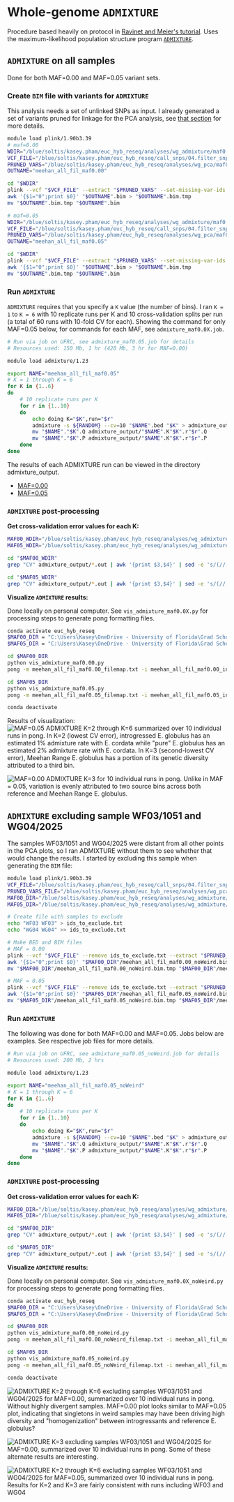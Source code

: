 # Whole-genome `ADMIXTURE`
Procedure based heavily on protocol in [Ravinet and Meier's tutorial](https://speciationgenomics.github.io/ADMIXTURE/).
Uses the maximum-likelihood population structure program [`ADMIXTURE`](http://dalexander.github.io/admixture/).

## `ADMIXTURE` on all samples

Done for both MAF=0.00 and MAF=0.05 variant sets.

### Create `BIM` file with variants for `ADMIXTURE`
This analysis needs a set of unlinked SNPs as input. I already generated a set of variants pruned for linkage for the PCA analysis, see [that section](https://github.com/kaseykhanhpham/eucalyptus-hybrid-resequencing/tree/main/05.analyses/PCA#prune-linked-snps) for more details.

```bash
module load plink/1.90b3.39
# maf=0.00
WDIR="/blue/soltis/kasey.pham/euc_hyb_reseq/analyses/wg_admixture/maf0.00"
VCF_FILE="/blue/soltis/kasey.pham/euc_hyb_reseq/call_snps/04.filter_snps/maf0.00/meehan_all_fil_maf0.00_snps.vcf"
PRUNED_VARS="/blue/soltis/kasey.pham/euc_hyb_reseq/analyses/wg_pca/maf0.00/all_maf0.00.prune.in"
OUTNAME="meehan_all_fil_maf0.00"

cd "$WDIR"
plink --vcf "$VCF_FILE" --extract "$PRUNED_VARS" --set-missing-var-ids @:# --allow-extra-chr --vcf-half-call m --make-bed --out "$OUTNAME"
awk '{$1="0";print $0}' "$OUTNAME".bim > "$OUTNAME".bim.tmp
mv "$OUTNAME".bim.tmp "$OUTNAME".bim

# maf=0.05
WDIR="/blue/soltis/kasey.pham/euc_hyb_reseq/analyses/wg_admixture/maf0.05"
VCF_FILE="/blue/soltis/kasey.pham/euc_hyb_reseq/call_snps/04.filter_snps/maf0.05/meehan_all_fil_maf0.05_snps.vcf"
PRUNED_VARS="/blue/soltis/kasey.pham/euc_hyb_reseq/analyses/wg_pca/maf0.05/all_maf0.05.prune.in"
OUTNAME="meehan_all_fil_maf0.05"

cd "$WDIR"
plink --vcf "$VCF_FILE" --extract "$PRUNED_VARS" --set-missing-var-ids @:# --allow-extra-chr --vcf-half-call m --make-bed --out "$OUTNAME"
awk '{$1="0";print $0}' "$OUTNAME".bim > "$OUTNAME".bim.tmp
mv "$OUTNAME".bim.tmp "$OUTNAME".bim
```

### Run `ADMIXTURE`
`ADMIXTURE` requires that you specify a `K` value (the number of bins). I ran `K = 1` to `K = 6` with 10 replicate runs per K and 10 cross-validation splits per run (a total of 60 runs with 10-fold CV for each). Showing the command for only MAF=0.05 below, for commands for each MAF, see `admixture_maf0.0X.job`.

```bash
# Run via job on UFRC, see admixture_maf0.05.job for details
# Resources used: 150 Mb, 1 hr (420 Mb, 3 hr for MAF=0.00)

module load admixture/1.23

export NAME="meehan_all_fil_maf0.05"
# K = 1 through K = 6
for K in {1..6}
do
    # 10 replicate runs per K
    for r in {1..10}
    do
        echo doing K="$K",run="$r"
        admixture -s ${RANDOM} --cv=10 "$NAME".bed "$K" > admixture_output/log.K"$K".r"$r".out
        mv "$NAME"."$K".Q admixture_output/"$NAME".K"$K".r"$r".Q
        mv "$NAME"."$K".P admixture_output/"$NAME".K"$K".r"$r".P
    done
done
```
The results of each ADMIXTURE run can be viewed in the directory admixture_output.
* [MAF=0.00](https://github.com/kaseykhanhpham/eucalyptus-hybrid-resequencing/blob/main/05.analyses/wg_ADMIXTURE/maf0.00/admixture_output)
* [MAF=0.05](https://github.com/kaseykhanhpham/eucalyptus-hybrid-resequencing/blob/main/05.analyses/wg_ADMIXTURE/maf0.05/admixture_output)

### `ADMIXTURE` post-processing

**Get cross-validation error values for each K:**
```bash
MAF00_WDIR="/blue/soltis/kasey.pham/euc_hyb_reseq/analyses/wg_admixture/maf0.00"
MAF05_WDIR="/blue/soltis/kasey.pham/euc_hyb_reseq/analyses/wg_admixture/maf0.05"

cd "$MAF00_WDIR" 
grep "CV" admixture_output/*.out | awk '{print $3,$4}' | sed -e 's/(//;s/)//;s/://;s/K=//' >  meehan_all_fil_maf0.00.cv.error

cd "$MAF05_WDIR" 
grep "CV" admixture_output/*.out | awk '{print $3,$4}' | sed -e 's/(//;s/)//;s/://;s/K=//' >  meehan_all_fil_maf0.05.cv.error
```

**Visualize `ADMIXTURE` results:**

Done locally on personal computer. See `vis_admixture_maf0.0X.py` for processing steps to generate pong formatting files.

```bash
conda activate euc_hyb_reseq
$MAF00_DIR = "C:\Users\Kasey\OneDrive - University of Florida\Grad School Documents\Projects\eucalyptus-hybrid-resequencing\05.analyses\wg_ADMIXTURE\maf0.00"
$MAF05_DIR = "C:\Users\Kasey\OneDrive - University of Florida\Grad School Documents\Projects\eucalyptus-hybrid-resequencing\05.analyses\wg_ADMIXTURE\maf0.05"

cd $MAF00_DIR
python vis_admixture_maf0.00.py
pong -m meehan_all_fil_maf0.00_filemap.txt -i meehan_all_fil_maf0.00_ind2pop.txt -n meehan_all_fil_maf0.00_poporder.txt -l meehan_all_fil_maf0.00_colors.txt

cd $MAF05_DIR
python vis_admixture_maf0.05.py
pong -m meehan_all_fil_maf0.05_filemap.txt -i meehan_all_fil_maf0.05_ind2pop.txt -n meehan_all_fil_maf0.05_poporder.txt -l meehan_all_fil_maf0.05_colors.txt

conda deactivate
```

Results of visualization:
![MAF=0.05 ADMIXTURE K=2 through K=6 summarized over 10 individual runs in pong. In K=2 (lowest CV error), introgressed _E. globulus_ has an estimated 1% admixture rate with _E. cordata_ while "pure" _E. globulus_ has an estimated 2% admixture rate with _E. cordata_. In K=3 (second-lowest CV error), Meehan Range _E. globulus_ has a portion of its genetic diversity attributed to a third bin.](https://github.com/kaseykhanhpham/eucalyptus-hybrid-resequencing/blob/main/05.analyses/wg_ADMIXTURE/maf0.05/meehan_all_fil_maf0.05_ADMIXTURE.png "ADMIXTURE K=2 through K=6")

![MAF=0.00 ADMIXTURE K=3 for 10 individual runs in pong. Unlike in MAF = 0.05, variation is evenly attributed to two source bins across both reference and Meehan Range _E. globulus_.](https://github.com/kaseykhanhpham/eucalyptus-hybrid-resequencing/blob/main/05.analyses/wg_ADMIXTURE/maf0.05/meehan_all_fil_maf0.00_ADMIXTURE.png "ADMIXTURE K=2 through K=6")

## `ADMIXTURE` excluding sample WF03/1051 and WG04/2025
The samples WF03/1051 and WG04/2025 were distant from all other points in the PCA plots, so I ran ADMIXTURE without them to see whether that would change the results. I started by excluding this sample when generating the `BIM` file:

```bash
module load plink/1.90b3.39
VCF_FILE="/blue/soltis/kasey.pham/euc_hyb_reseq/call_snps/04.filter_snps/maf0.05/meehan_all_fil_maf0.05_snps.vcf"
PRUNED_VARS_FILE="/blue/soltis/kasey.pham/euc_hyb_reseq/analyses/wg_pca/maf0.05/all_maf0.05.prune.in"
MAF00_DIR="/blue/soltis/kasey.pham/euc_hyb_reseq/analyses/wg_admixture/weird_sample_check/maf0.00"
MAF05_DIR="/blue/soltis/kasey.pham/euc_hyb_reseq/analyses/wg_admixture/weird_sample_check/maf0.05"

# Create file with samples to exclude
echo "WF03 WF03" > ids_to_exclude.txt
echo "WG04 WG04" >> ids_to_exclude.txt

# Make BED and BIM files
# MAF = 0.00
plink --vcf "$VCF_FILE" --remove ids_to_exclude.txt --extract "$PRUNED_VARS_FILE" --set-missing-var-ids @:# --allow-extra-chr --vcf-half-call m --make-bed --out "$MAF00_DIR"/meehan_all_fil_maf0.00_noWeird
awk '{$1="0";print $0}' "$MAF00_DIR"/meehan_all_fil_maf0.00_noWeird.bim > "$MAF00_DIR"/meehan_all_fil_maf0.00_noWeird.bim.tmp
mv "$MAF00_DIR"/meehan_all_fil_maf0.00_noWeird.bim.tmp "$MAF00_DIR"/meehan_all_fil_maf0.00_noWeird.bim

# MAF = 0.05
plink --vcf "$VCF_FILE" --remove ids_to_exclude.txt --extract "$PRUNED_VARS_FILE" --set-missing-var-ids @:# --allow-extra-chr --vcf-half-call m --make-bed --out "$MAF05_DIR"/meehan_all_fil_maf0.05_noWeird
awk '{$1="0";print $0}' "$MAF05_DIR"/meehan_all_fil_maf0.05_noWeird.bim > "$MAF05_DIR"/meehan_all_fil_maf0.05_noWeird.bim.tmp
mv "$MAF05_DIR"/meehan_all_fil_maf0.05_noWeird.bim.tmp "$MAF05_DIR"/meehan_all_fil_maf0.05_noWeird.bim
```

### Run `ADMIXTURE`

The following was done for both MAF=0.00 and MAF=0.05. Jobs below are examples. See respective job files for more details.

```bash
# Run via job on UFRC, see admixture_maf0.05_noWeird.job for details
# Resources used: 200 Mb, 2 hrs

module load admixture/1.23

export NAME="meehan_all_fil_maf0.05_noWeird"
# K = 1 through K = 6
for K in {1..6}
do
    # 10 replicate runs per K
    for r in {1..10}
    do
        echo doing K="$K",run="$r"
        admixture -s ${RANDOM} --cv=10 "$NAME".bed "$K" > admixture_output/log.K"$K".r"$r".out
        mv "$NAME"."$K".Q admixture_output/"$NAME".K"$K".r"$r".Q
        mv "$NAME"."$K".P admixture_output/"$NAME".K"$K".r"$r".P
    done
done
```

### `ADMIXTURE` post-processing

**Get cross-validation error values for each K:**
```bash
MAF00_DIR="/blue/soltis/kasey.pham/euc_hyb_reseq/analyses/wg_admixture/weird_sample_check/maf0.00"
MAF05_DIR="/blue/soltis/kasey.pham/euc_hyb_reseq/analyses/wg_admixture/weird_sample_check/maf0.05"

cd "$MAF00_DIR" 
grep "CV" admixture_output/*.out | awk '{print $3,$4}' | sed -e 's/(//;s/)//;s/://;s/K=//' > meehan_all_fil_maf0.00_noWeird.cv.error

cd "$MAF05_DIR" 
grep "CV" admixture_output/*.out | awk '{print $3,$4}' | sed -e 's/(//;s/)//;s/://;s/K=//' > meehan_all_fil_maf0.05_noWeird.cv.error
```

**Visualize `ADMIXTURE` results:**

Done locally on personal computer. See `vis_admixture_maf0.0X_noWeird.py` for processing steps to generate pong formatting files.

```bash
conda activate euc_hyb_reseq
$MAF00_DIR = "C:\Users\Kasey\OneDrive - University of Florida\Grad School Documents\Projects\eucalyptus-hybrid-resequencing\05.analyses\wg_ADMIXTURE\weird_sample_check\maf0.00"
$MAF05_DIR = "C:\Users\Kasey\OneDrive - University of Florida\Grad School Documents\Projects\eucalyptus-hybrid-resequencing\05.analyses\wg_ADMIXTURE\weird_sample_check\maf0.05"

cd $MAF00_DIR
python vis_admixture_maf0.00_noWeird.py
pong -m meehan_all_fil_maf0.00_noWeird_filemap.txt -i meehan_all_fil_maf0.00_noWeird_ind2pop.txt -n meehan_all_fil_maf0.00_noWeird_poporder.txt -l meehan_all_fil_maf0.00_noWeird_colors.txt

cd $MAF05_DIR
python vis_admixture_maf0.05_noWeird.py
pong -m meehan_all_fil_maf0.05_noWeird_filemap.txt -i meehan_all_fil_maf0.05_noWeird_ind2pop.txt -n meehan_all_fil_maf0.05_noWeird_poporder.txt -l meehan_all_fil_maf0.05_noWeird_colors.txt

conda deactivate
```
![ADMIXTURE K=2 through K=6 excluding samples WF03/1051 and WG04/2025 for MAF=0.00, summarized over 10 individual runs in pong. Without highly divergent samples. MAF=0.00 plot looks similar to MAF=0.05 plot, indicating that singletons in weird samples may have been driving high diversity and "homogenization" between introgressants and reference _E. globulus_?](https://github.com/kaseykhanhpham/eucalyptus-hybrid-resequencing/blob/main/05.analyses/wg_ADMIXTURE/weird_sample_check/maf0.00/meehan_all_fil_maf0.00_noWeird.png "ADMIXTURE K=2 through K=6 MAF=0.00 without weird samples")

![ADMIXTURE K=3 excluding samples WF03/1051 and WG04/2025 for MAF=0.00, summarized over 10 individual runs in pong. Some of these alternate results are interesting.](https://github.com/kaseykhanhpham/eucalyptus-hybrid-resequencing/blob/main/05.analyses/wg_ADMIXTURE/weird_sample_check/maf0.00/meehan_all_fil_maf0.00_noWeird_K3.png "ADMIXTURE K=3 MAF=0.00 without weird samples")

![ADMIXTURE K=2 through K=6 excluding samples WF03/1051 and WG04/2025 for MAF=0.05, summarized over 10 individual runs in pong. Results for K=2 and K=3 are fairly consistent with runs including WF03 and WG04](https://github.com/kaseykhanhpham/eucalyptus-hybrid-resequencing/blob/main/05.analyses/wg_ADMIXTURE/weird_sample_check/maf0.05/meehan_all_fil_maf0.05_noWeird.png "ADMIXTURE K=2 through K=6 MAF=0.05 without weird samples")
